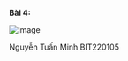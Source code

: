**Bài 4:**


![image](https://github.com/user-attachments/assets/03246fc1-984d-4a88-8eae-bf98fbc688cc)

Nguyễn Tuấn Minh BIT220105

